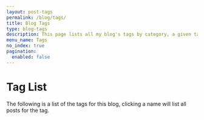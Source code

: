 ```yaml
---
layout: post-tags
permalink: /blog/tags/
title: Blog Tags
type: blog-tags
description: This page lists all my blog's tags by category, a given tag can appear in more than one category.
menu_name: Tags
no_index: true
pagination: 
  enabled: false
---
```

# Tag List 
           
The following is a list of the tags for this blog, clicking a name will list all posts for the tag.           